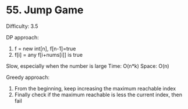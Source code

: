 # 55. Jump Game

Difficulty: 3.5

DP approach:
1. f = new int[n], f[n-1]=true
2. f[i] = any f[i+nums[i]] is true

Slow, especially when the number is large
Time: O(n*k)
Space: O(n)

Greedy approach:
1. From the beginning, keep increasing the maximum reachable index
2. Finally check if the maximum reachable is less the current index, then fail
